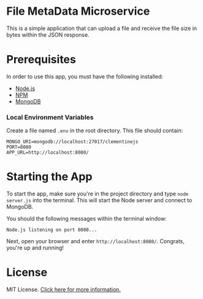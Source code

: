 # File MetaData Microservice

This is a simple application that  can upload a file and receive the file size in bytes within the JSON response.



# Prerequisites

In order to use this app, you must have the following installed:

- [Node.js](https://nodejs.org/)
- [NPM](https://nodejs.org/)
- [MongoDB](http://www.mongodb.org/)

### Local Environment Variables

Create a file named `.env` in the root directory. This file should contain:

```
MONGO_URI=mongodb://localhost:27017/clementinejs
PORT=8080
APP_URL=http://localhost:8080/
```

# Starting the App

To start the app, make sure you're in the project directory and type `node server.js` into the terminal. This will start the Node server and connect to MongoDB.

You should the following messages within the terminal window:

```
Node.js listening on port 8080...
```

Next, open your browser and enter `http://localhost:8080/`. Congrats, you're up and running!

# License

MIT License. [Click here for more information.](LICENSE.md)
